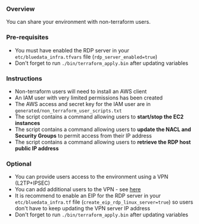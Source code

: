 ### Overview

You can share your environment with non-terraform users.

### Pre-requisites

- You must have enabled the RDP server in your `etc/bluedata_infra.tfvars` file (`rdp_server_enabled=true`)
- Don't forget to run `./bin/terraform_apply.bin` after updating variables 

### Instructions

- Non-terraform users will need to install an AWS client
- An IAM user with very limited permissions has been created
- The AWS access and secret key for the IAM user are in `generated/non_terraform_user_scripts.txt`
- The script contains a command allowing users to **start/stop the EC2 instances**
- The script contains a command allowing users to **update the NACL and Security Groups** to permit access from their IP address
- The script contains a command allowing users to **retrieve the RDP host public IP address**

### Optional

- You can provide users access to the environment using a VPN (L2TP+IPSEC)
- You can add additional users to the VPN - see [here](https://github.com/bluedata-community/bluedata-demo-env-aws-terraform/blob/master/docs/README-VPN.md#add-vpn-users)
- It is recommend to enable an EIP for the RDP server in your `etc/bluedata_infra.tf` file (`create_eip_rdp_linux_server=true`) so users don't have to keep updating the VPN server IP address
- Don't forget to run `./bin/terraform_apply.bin` after updating variables 
